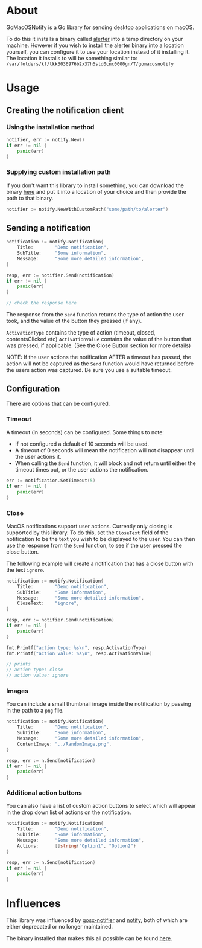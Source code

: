 # About

GoMacOSNotify is a Go library for sending desktop applications on macOS.

To do this it installs a binary called [alerter](https://github.com/vjeantet/alerter) into a temp directory on your machine. However if you wish to install the alerter binary into a location yourself, you can configure it to use your location instead of it installing it. The location it installs to will be something similar to:
`/var/folders/kf/tkk3036976b2x37h6sld0cnc0000gn/T/gomacosnotify`

# Usage
## Creating the notification client
### Using the installation method
```go
notifier, err := notify.New()
if err != nil {
    panic(err)
}
```
### Supplying custom installation path
If you don't want this library to install something, you can download the binary [here](https://github.com/vjeantet/alerter) and put it into a location of your choice
and then provide the path to that binary.
```go
notifier := notify.NewWithCustomPath("some/path/to/alerter")
```

## Sending a notification

```go
notification := notify.Notification{
    Title:        "Demo notification",
    SubTitle:     "Some information",
    Message:      "Some more detailed information",
}

resp, err := notifier.Send(notification)
if err != nil {
    panic(err)
}

// check the response here
```

The response from the `send` function returns the type of action the user took, and the value of the button they pressed (if any).

`ActivationType` contains the type of action (timeout, closed, contentsClicked etc)
`ActivationValue` contains the value of the button that was pressed, if applicable. (See the Close Button section for more details)

NOTE: If the user actions the notification AFTER a timeout has passed, the action will not be captured as the `Send` function would have returned before the users action was captured. Be sure you use a suitable timeout.


## Configuration
There are options that can be configured.
### Timeout
A timeout (in seconds) can be configured. Some things to note:
* If not configured a default of 10 seconds will be used. 
* A timeout of 0 seconds will mean the notification will not disappear until the user actions it.
* When calling the `Send` function, it will block and not return until either the timeout times out, or the user actions the notification.

```go
err := notification.SetTimeout(5)
if err != nil {
    panic(err)
}
```

### Close

MacOS notifications support user actions. Currently only closing is supported by this library. To do this, set the `CloseText` field of the notification to be the text you wish to be displayed to the user. You can then use the response from the `Send` function, to see if the user pressed the close button.

The following example will create a notification that has a close button with the text `ignore`.

```go
notification := notify.Notification{
    Title:        "Demo notification",
    SubTitle:     "Some information",
    Message:      "Some more detailed information",
    CloseText:    "ignore",
}

resp, err := notifier.Send(notification)
if err != nil {
    panic(err)
}

fmt.Printf("action type: %s\n", resp.ActivationType)
fmt.Printf("action value: %s\n", resp.ActivationValue)

// prints
// action type: close
// action value: ignore
```

### Images
You can include a small thumbnail image inside the notification by passing in the path to a `png` file.

```go
notification := notify.Notification{
    Title:        "Demo notification",
    SubTitle:     "Some information",
    Message:      "Some more detailed information",
    ContentImage: "../RandomImage.png",
}

resp, err := n.Send(notification)
if err != nil {
    panic(err)
}
```

### Additional action buttons
You can also have a list of custom action buttons to select which will appear in the drop down list of actions on the notification.

```go
notification := notify.Notification{
    Title:        "Demo notification",
    SubTitle:     "Some information",
    Message:      "Some more detailed information",
    Actions:      []string{"Option1", "Option2"}
}

resp, err := n.Send(notification)
if err != nil {
    panic(err)
}
```

# Influences
This library was influenced by [gosx-notifier](github.com/deckarep/gosx-notifier) and [notify](https://github.com/martinlindhe/notify), both of which are either deprecated or no longer maintained.

The binary installed that makes this all possible can be found [here](https://github.com/vjeantet/alerter). 
